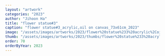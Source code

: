 ```yaml
---
layout: "artwork"
categories: "2023"
author: "Jihoon Ha"
title: "flower statue#3"
caption: "flower statue#3_acrylic,oil on canvas_73x61cm_2023"
image: "/assets/images/artworks/2023/flower%20statue%233%20acrylic%2Coil%20on%20canvas%2073x61cm%202023.jpg"
thumb: "/assets/images/artworks/2023/thumbs/flower%20statue%233%20acrylic%2Coil%20on%20canvas%2073x61cm%202023.jpg"
order: 70
orderByYear: 2023
---
```

